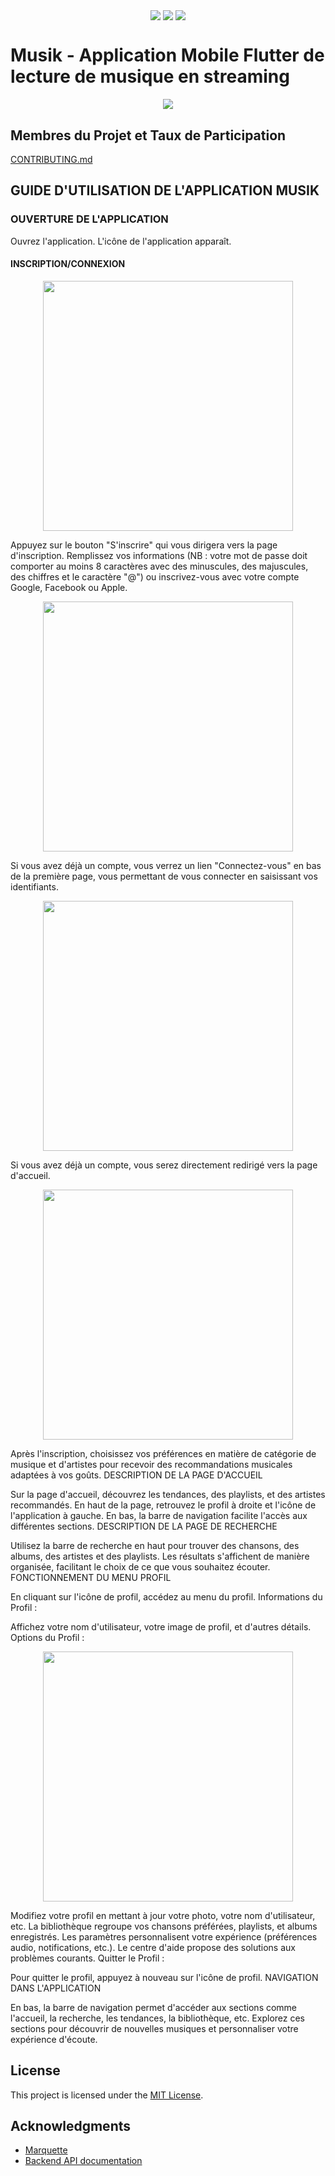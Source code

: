 <p align="center">
<img align="center" src="http://ForTheBadge.com/images/badges/built-with-love.svg"> <img align="center" src="http://ForTheBadge.com/images/badges/makes-people-smile.svg"> <img align="center" src="http://ForTheBadge.com/images/badges/built-by-developers.svg">
</p>

# Musik - Application Mobile Flutter de lecture de musique en streaming

<p align="center">
  <img src="./assets/images/logo.png">
</p>

## Membres du Projet et Taux de Participation

[CONTRIBUTING.md](CONTRIBUTING.md)

## GUIDE D'UTILISATION DE L'APPLICATION MUSIK

### OUVERTURE DE L'APPLICATION

Ouvrez l'application.
L'icône de l'application apparaît.

#### INSCRIPTION/CONNEXION

<p align="center">
  <img src="./assets/images/Screenshot_20240207-223456.png" width=400>
</p>

Appuyez sur le bouton "S'inscrire" qui vous dirigera vers la page d'inscription. Remplissez vos informations (NB : votre mot de passe doit comporter au moins 8 caractères avec des minuscules, des majuscules, des chiffres et le caractère "@") ou inscrivez-vous avec votre compte Google, Facebook ou Apple.
<p align="center">
  <img src="./assets/images/Screenshot_20240207-223505.png" width=400>
</p>

Si vous avez déjà un compte, vous verrez un lien "Connectez-vous" en bas de la première page, vous permettant de vous connecter en saisissant vos identifiants.
<p align="center">
  <img src="./assets/images/Screenshot_20240207-223518.png" width=400>
</p>
Si vous avez déjà un compte, vous serez directement redirigé vers la page d'accueil.
<p align="center">
  <img src="./assets/images/Screenshot_20240207-223617.png" width=400>
</p>
Après l'inscription, choisissez vos préférences en matière de catégorie de musique et d'artistes pour recevoir des recommandations musicales adaptées à vos goûts.
DESCRIPTION DE LA PAGE D'ACCUEIL

Sur la page d'accueil, découvrez les tendances, des playlists, et des artistes recommandés.
En haut de la page, retrouvez le profil à droite et l'icône de l'application à gauche.
En bas, la barre de navigation facilite l'accès aux différentes sections.
DESCRIPTION DE LA PAGE DE RECHERCHE

Utilisez la barre de recherche en haut pour trouver des chansons, des albums, des artistes et des playlists.
Les résultats s'affichent de manière organisée, facilitant le choix de ce que vous souhaitez écouter.
FONCTIONNEMENT DU MENU PROFIL

En cliquant sur l'icône de profil, accédez au menu du profil.
Informations du Profil :

Affichez votre nom d'utilisateur, votre image de profil, et d'autres détails.
Options du Profil :
<p align="center">
  <img src="./assets/images/Screenshot_20240207-223624.png" width=400>
</p>

Modifiez votre profil en mettant à jour votre photo, votre nom d'utilisateur, etc.
La bibliothèque regroupe vos chansons préférées, playlists, et albums enregistrés.
Les paramètres personnalisent votre expérience (préférences audio, notifications, etc.).
Le centre d'aide propose des solutions aux problèmes courants.
Quitter le Profil :

Pour quitter le profil, appuyez à nouveau sur l'icône de profil.
NAVIGATION DANS L'APPLICATION

En bas, la barre de navigation permet d'accéder aux sections comme l'accueil, la recherche, les tendances, la bibliothèque, etc.
Explorez ces sections pour découvrir de nouvelles musiques et personnaliser votre expérience d'écoute.

## License

This project is licensed under the [MIT License](LICENSE).

## Acknowledgments

- [Marquette](https://www.figma.com/file/yU4f5wiiEmJoJp6bn8D1Oj/Streamusik?type=design&node-id=0-1&mode=design&t=5ffuQDmWEz8KUpFt-0)
- [Backend API documentation](https://documenter.getpostman.com/view/15632620/UVeAuowo#a8e566a3-ba1c-461d-80e9-59401c747e1f)
